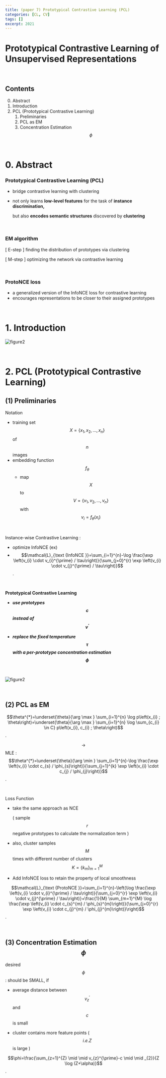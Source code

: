 ```yaml
---
title: (paper 7) Prototypical Contrastive Learning (PCL)
categories: [CL, CV]
tags: []
excerpt: 2021
---
```


<script src="https://cdn.mathjax.org/mathjax/latest/MathJax.js?config=TeX-AMS-MML_HTMLorMML" type="text/javascript"></script>

# Prototypical Contrastive Learning of Unsupervised Representations

<br>

## Contents

0. Abstract
1. Introduction
2. PCL (Prototypical Contrastive Learning)
   1. Preliminaries
   2. PCL as EM
   3. Concentration Estimation $$\phi$$

<br>

# 0. Abstract

### Prototypical Contrastive Learning (PCL)

- bridge contrastive learning with clustering

- not only learns **low-level features** for the task of **instance discrimination,**

  but also **encodes semantic structures** discovered by **clustering**

<br>

### EM algorithm

[ E-step ] finding the distribution of prototypes via clustering

[ M-step ] optimizing the network via contrastive learning

<br>

### ProtoNCE loss

- a generalized version of the InfoNCE loss for contrastive learning
- encourages representations to be closer to their assigned prototypes

<br>

# 1. Introduction

![figure2](/assets/img/cl/img14.png)

<br>

# 2. PCL (Prototypical Contrastive Learning)

## (1) Preliminaries

Notation

- training set $$X=\left\{x_{1}, x_{2}, \ldots, x_{n}\right\}$$ of $$n$$ images
- embedding function $$f_{\theta}$$ 
  - map $$X$$ to $$V=\left\{v_{1}, v_{2}, \ldots, v_{n}\right\}$$ with $$v_{i}=f_{\theta}\left(x_{i}\right)$$

<br>

Instance-wise Contrastive Learning : 

- optimize InfoNCE (ex)
- $$\mathcal{L}_{\text {InfoNCE }}=\sum_{i=1}^{n}-\log \frac{\exp \left(v_{i} \cdot v_{i}^{\prime} / \tau\right)}{\sum_{j=0}^{r} \exp \left(v_{i} \cdot v_{j}^{\prime} / \tau\right)}$$.

<br>

**Prototypical Contrastive Learning**

- ***use prototypes $$c$$ instead of $$v^{\prime}$$***

- ***replace the fixed temperature $$\tau$$ with a per-prototype concentration estimation $$\phi$$***

<br>

![figure2](/assets/img/cl/img15.png)

<br>

## (2) PCL as EM

$$\theta^{*}=\underset{\theta}{\arg \max } \sum_{i=1}^{n} \log p\left(x_{i} ; \theta\right)=\underset{\theta}{\arg \max } \sum_{i=1}^{n} \log \sum_{c_{i} \in C} p\left(x_{i}, c_{i} ; \theta\right)$$.

$$\rightarrow$$ MLE : $$\theta^{*}=\underset{\theta}{\arg \min } \sum_{i=1}^{n}-\log \frac{\exp \left(v_{i} \cdot c_{s} / \phi_{s}\right)}{\sum_{j=1}^{k} \exp \left(v_{i} \cdot c_{j} / \phi_{j}\right)}$$.

<br>

Loss Function

- take the same approach as NCE

  ( sample $$r$$ negative prototypes to calculate the normalization term )

- also, cluster samples $$M$$ times with different number of clusters $$K=\{k_m\}_{m=1}^M$$

- Add InfoNCE loss to retain the property of local smoothness

$$\mathcal{L}_{\text {ProtoNCE }}=\sum_{i=1}^{n}-\left(\log \frac{\exp \left(v_{i} \cdot v_{i}^{\prime} / \tau\right)}{\sum_{j=0}^{r} \exp \left(v_{i} \cdot v_{j}^{\prime} / \tau\right)}+\frac{1}{M} \sum_{m=1}^{M} \log \frac{\exp \left(v_{i} \cdot c_{s}^{m} / \phi_{s}^{m}\right)}{\sum_{j=0}^{r} \exp \left(v_{i} \cdot c_{j}^{m} / \phi_{j}^{m}\right)}\right)$$.

<br>

## (3) Concentration Estimation $$\phi$$

desired $$\phi$$ : should be SMALL, if

- average distance between $$v_z^{'}$$ and $$c$$ is small

- cluster contains more feature points ( $$i.e. Z$$ is large )

$$\phi=\frac{\sum_{z=1}^{Z} \mid \mid v_{z}^{\prime}-c \mid \mid _{2}}{Z \log (Z+\alpha)}$$.

